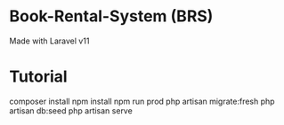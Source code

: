 # Book-Rental-System (BRS)
Made with Laravel v11

# Tutorial
composer install
npm install
npm run prod
php artisan migrate:fresh
php artisan db:seed
php artisan serve
